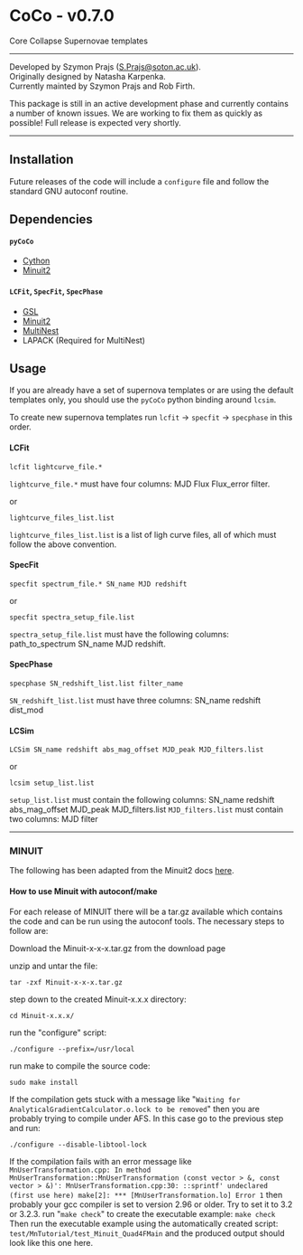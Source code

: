 # CoCo - v0.7.0
Core Collapse Supernovae templates
___
Developed by Szymon Prajs (S.Prajs@soton.ac.uk).     
Originally designed by Natasha Karpenka.  
Currently mainted by Szymon Prajs and Rob Firth.   

This package is still in an active development phase and currently contains a number of known issues.
We are working to fix them as quickly as possible! Full release is expected very shortly.

___

## Installation
Future releases of the code will include a `configure` file and follow the standard GNU autoconf routine.

## Dependencies
#### `pyCoCo`
- [Cython](https://www.continuum.io/downloads)
- [Minuit2](https://seal.web.cern.ch/seal/snapshot/work-packages/mathlibs/minuit/)

#### `LCFit`, `SpecFit`, `SpecPhase`
- [GSL](https://www.gnu.org/software/gsl/)
- [Minuit2](https://seal.web.cern.ch/seal/snapshot/work-packages/mathlibs/minuit/)
- [MultiNest](https://ccpforge.cse.rl.ac.uk/gf/project/multinest/)
- LAPACK (Required for MultiNest)

## Usage
If you are already have a set of supernova templates or are using the default templates only,
you should use the `pyCoCo` python binding around `lcsim`.

To create new supernova templates run `lcfit` -> `specfit` -> `specphase` in this order.

#### LCFit
```
lcfit lightcurve_file.*
```
`lightcurve_file.*` must have four columns: MJD Flux Flux_error filter.   

or
```
lightcurve_files_list.list
```
`lightcurve_files_list.list` is a list of ligh curve files, all of which must follow the above convention.

#### SpecFit
```
specfit spectrum_file.* SN_name MJD redshift
```
or
```
specfit spectra_setup_file.list
```
`spectra_setup_file.list` must have the following columns: path_to_spectrum SN_name MJD redshift.

#### SpecPhase
```
specphase SN_redshift_list.list filter_name
```
`SN_redshift_list.list` must have three columns: SN_name redshift dist_mod 

#### LCSim
```
LCSim SN_name redshift abs_mag_offset MJD_peak MJD_filters.list
```
or
```
lcsim setup_list.list
```
`setup_list.list` must contain the following columns: SN_name redshift abs_mag_offset MJD_peak MJD_filters.list
`MJD_filters.list` must contain two columns: MJD filter



------

### MINUIT
The following has been adapted from the Minuit2 docs [here](https://seal.web.cern.ch/seal/snapshot/work-packages/mathlibs/minuit/gettingStarted/autoconf.html).

#### How to use Minuit with autoconf/make

For each release of MINUIT there will be a tar.gz available which contains the code and can be run using the autoconf tools. The necessary steps to follow are:

Download the Minuit-x-x-x.tar.gz from the download page

unzip and untar the file:

`tar -zxf Minuit-x-x-x.tar.gz`

step down to the created Minuit-x.x.x directory:

`cd Minuit-x.x.x/`

run the "configure" script:

`./configure --prefix=/usr/local`

run make to compile the source code:

`sudo make install`

If the compilation gets stuck with a message like "`Waiting for AnalyticalGradientCalculator.o.lock to be removed`" then you are probably trying to compile under AFS. In this case go to the previous step and run:

`./configure --disable-libtool-lock `

If the compilation fails with an error message like `MnUserTransformation.cpp: In method MnUserTransformation::MnUserTransformation (const vector > &, const vector > &)': MnUserTransformation.cpp:30: ::sprintf' undeclared (first use here) make[2]: *** [MnUserTransformation.lo] Error 1` then probably your gcc compiler is set to version 2.96 or older. Try to set it to 3.2 or 3.2.3.
run "`make check`" to create the executable example:
`make check`
Then run the executable example using the automatically created script:
`test/MnTutorial/test_Minuit_Quad4FMain`
and the produced output should look like this one here.
